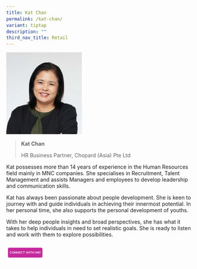 ```yaml
---
title: Kat Chan
permalink: /kat-chan/
variant: tiptap
description: ""
third_nav_title: Retail
---
```

<p></p>
<div class="isomer-image-wrapper">
<img style="width: 40%;" height="auto" width="100%" alt="" src="/images/Profile Photos/Kat_Chan_1_copy.jpg">
</div>
<p></p>
<blockquote>
<p><strong>Kat Chan</strong>
</p>
<p>HR Business Partner, Chopard (Asia) Pte Ltd</p>
</blockquote>
<p></p>
<p>Kat possesses more than 14 years of experience in the Human Resources
field mainly in MNC companies. She specialises in Recruitment, Talent Management
and assists Managers and employees to develop leadership and communication
skills.</p>
<p></p>
<p>Kat has always been passionate about people development. She is keen to
journey with and guide individuals in achieving their innermost potential.
In her personal time, she also supports the personal development of youths.</p>
<p></p>
<p>With her deep people insights and broad perspectives, she has what it
takes to help individuals in need to set realistic goals. She is ready
to listen and work with them to explore possibilities.</p>
<p></p>
<p></p><a class="isomer-image-wrapper" href="https://form.gov.sg/677f32bd9f07cd74ccef2ce1"><img style="width: 20%;" height="auto" width="100%" alt="" src="/images/CONNECT_WITH_ME.png"></a>
<p></p>